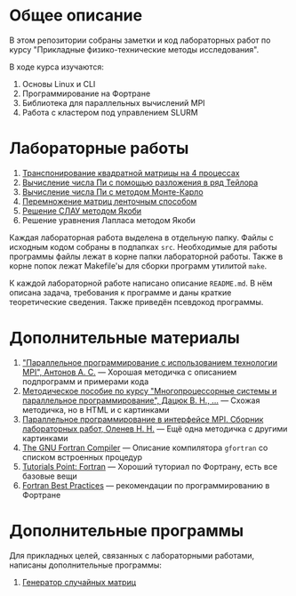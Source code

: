 # Общее описание

В этом репозитории собраны заметки и код лабораторных работ по курсу "Прикладные физико-технические методы исследования".

В ходе курса изучаются:

1. Основы Linux и CLI
2. Программирование на Фортране
3. Библиотека для параллельных вычислений MPI
4. Работа с кластером под управлением SLURM

# Лабораторные работы

1. [Транспонирование квадратной матрицы на 4 процессах][LW1 readme]
2. [Вычисление числа Пи с помощью разложения в ряд Тейлора][LW2 readme]
3. [Вычисление числа Пи с методом Монте-Карло][LW3 readme]
4. [Перемножение матриц ленточным способом][LW4 readme]
5. [Решение СЛАУ методом Якоби][LW5 readme]
6. Решение уравнения Лапласа методом Якоби

Каждая лабораторная работа выделена в отдельную папку. Файлы с исходным кодом собраны в подпапках `src`. Необходимые для работы программы файлы лежат в корне папки лабораторной работы. Также в корне попок лежат Makefile'ы для сборки программ утилитой `make`.

К каждой лабораторной работе написано описание `README.md`. В нём описана задача, требования к программе и даны краткие теоретические сведения. Также приведён псевдокод программы.

[LW1 readme]: /LW1_Matrix_transpose/README.md
[LW2 readme]: /LW2_Pi_series/README.md
[LW3 readme]: /LW3_Pi_Monte_Carlo/README.md
[LW4 readme]: /LW4_Matrix_Multiplication/README.md
[LW5 readme]: /LW5_SLAE_Jacoby/README.md

# Дополнительные материалы

1. ["Параллельное программирование с использованием технологии MPI", Антонов А. С.][MPI book] — Хорошая методичка с описанием подпрограмм и примерами кода
2. [Методическое пособие по курсу "Многопроцессорные системы и параллельное программирование", Дацюк В. Н., ...][MPS and PP] — Схожая методичка, но в HTML и с картинками
3. [Параллельное программирование в интерфейсе MPI. Сборник лабораторных работ, Оленев Н. Н.][PP in MPI] — Ещё одна методичка с другими картинками
4. [The GNU Fortran Compiler][gfortran] — Описание компилятора `gfortran` со списком встроенных процедур
5. [Tutorials Point: Fortran][Fortran Tutorial Point] — Хороший туториал по Фортрану, есть все базовые вещи
6. [Fortran Best Practices][Fortran BP] — рекомендации по программированию в Фортране


[MPI book]: https://parallel.ru/sites/default/files/tech/tech_dev/MPI/mpibook.pdf
[MPS and PP]: http://rsusu1.rnd.runnet.ru/tutor/method/index.html
[PP in MPI]: http://www.ccas.ru/mmes/educat/lab04k/
[gfortran]: https://gcc.gnu.org/onlinedocs/gcc-4.8.4/gfortran/index.html#Top
[Fortran Tutorial Point]: https://www.tutorialspoint.com/fortran/index.htm
[Fortran BP]: https://www.fortran90.org/index.html

# Дополнительные программы

Для прикладных целей, связанных с лабораторными работами, написаны дополнительные программы:

1. [Генератор случайных матриц][Random Matrix Generator]


[Random Matrix Generator]: /extra/Random_Martix_Generate/README.md